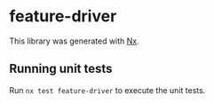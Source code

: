 # feature-driver

This library was generated with [Nx](https://nx.dev).

## Running unit tests

Run `nx test feature-driver` to execute the unit tests.
